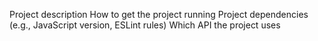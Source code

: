
Project description
How to get the project running
Project dependencies (e.g., JavaScript version, ESLint rules)
Which API the project uses